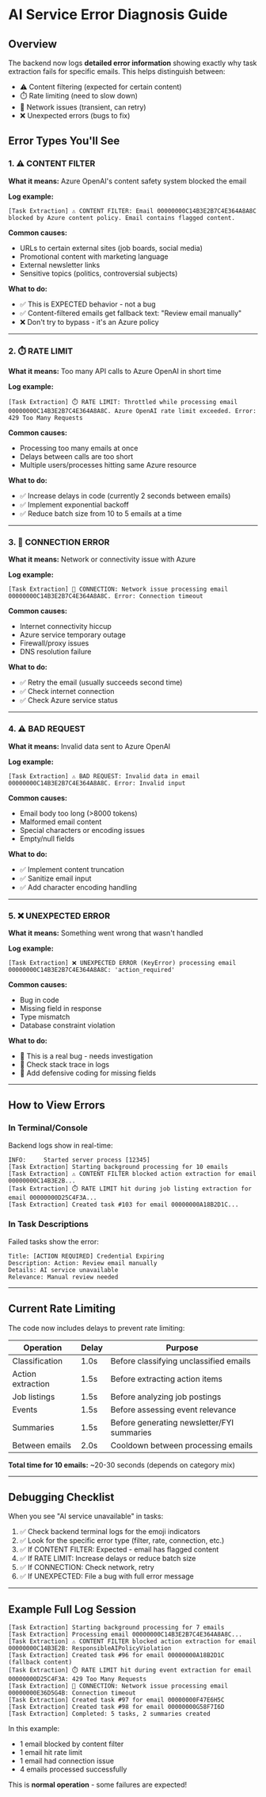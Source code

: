# AI Service Error Diagnosis Guide

## Overview
The backend now logs **detailed error information** showing exactly why task extraction fails for specific emails. This helps distinguish between:
- ⚠️ Content filtering (expected for certain content)
- ⏱️ Rate limiting (need to slow down)
- 🔌 Network issues (transient, can retry)
- ❌ Unexpected errors (bugs to fix)

## Error Types You'll See

### 1. ⚠️ CONTENT FILTER
**What it means:** Azure OpenAI's content safety system blocked the email

**Log example:**
```
[Task Extraction] ⚠️ CONTENT FILTER: Email 00000000C14B3E2B7C4E364A8A8C blocked by Azure content policy. Email contains flagged content.
```

**Common causes:**
- URLs to certain external sites (job boards, social media)
- Promotional content with marketing language
- External newsletter links
- Sensitive topics (politics, controversial subjects)

**What to do:** 
- ✅ This is EXPECTED behavior - not a bug
- ✅ Content-filtered emails get fallback text: "Review email manually"
- ❌ Don't try to bypass - it's an Azure policy

---

### 2. ⏱️ RATE LIMIT
**What it means:** Too many API calls to Azure OpenAI in short time

**Log example:**
```
[Task Extraction] ⏱️ RATE LIMIT: Throttled while processing email 00000000C14B3E2B7C4E364A8A8C. Azure OpenAI rate limit exceeded. Error: 429 Too Many Requests
```

**Common causes:**
- Processing too many emails at once
- Delays between calls are too short
- Multiple users/processes hitting same Azure resource

**What to do:**
- ✅ Increase delays in code (currently 2 seconds between emails)
- ✅ Implement exponential backoff
- ✅ Reduce batch size from 10 to 5 emails at a time

---

### 3. 🔌 CONNECTION ERROR
**What it means:** Network or connectivity issue with Azure

**Log example:**
```
[Task Extraction] 🔌 CONNECTION: Network issue processing email 00000000C14B3E2B7C4E364A8A8C. Error: Connection timeout
```

**Common causes:**
- Internet connectivity hiccup
- Azure service temporary outage
- Firewall/proxy issues
- DNS resolution failure

**What to do:**
- ✅ Retry the email (usually succeeds second time)
- ✅ Check internet connection
- ✅ Check Azure service status

---

### 4. ⚠️ BAD REQUEST
**What it means:** Invalid data sent to Azure OpenAI

**Log example:**
```
[Task Extraction] ⚠️ BAD REQUEST: Invalid data in email 00000000C14B3E2B7C4E364A8A8C. Error: Invalid input
```

**Common causes:**
- Email body too long (>8000 tokens)
- Malformed email content
- Special characters or encoding issues
- Empty/null fields

**What to do:**
- ✅ Implement content truncation
- ✅ Sanitize email input
- ✅ Add character encoding handling

---

### 5. ❌ UNEXPECTED ERROR
**What it means:** Something went wrong that wasn't handled

**Log example:**
```
[Task Extraction] ❌ UNEXPECTED ERROR (KeyError) processing email 00000000C14B3E2B7C4E364A8A8C: 'action_required'
```

**Common causes:**
- Bug in code
- Missing field in response
- Type mismatch
- Database constraint violation

**What to do:**
- 🐛 This is a real bug - needs investigation
- 🐛 Check stack trace in logs
- 🐛 Add defensive coding for missing fields

---

## How to View Errors

### In Terminal/Console
Backend logs show in real-time:
```
INFO:     Started server process [12345]
[Task Extraction] Starting background processing for 10 emails
[Task Extraction] ⚠️ CONTENT FILTER blocked action extraction for email 00000000C14B3E2B...
[Task Extraction] ⏱️ RATE LIMIT hit during job listing extraction for email 00000000D25C4F3A...
[Task Extraction] Created task #103 for email 00000000A18B2D1C...
```

### In Task Descriptions
Failed tasks show the error:
```
Title: [ACTION REQUIRED] Credential Expiring
Description: Action: Review email manually
Details: AI service unavailable
Relevance: Manual review needed
```

---

## Current Rate Limiting

The code now includes delays to prevent rate limiting:

| Operation | Delay | Purpose |
|-----------|-------|---------|
| Classification | 1.0s | Before classifying unclassified emails |
| Action extraction | 1.5s | Before extracting action items |
| Job listings | 1.5s | Before analyzing job postings |
| Events | 1.5s | Before assessing event relevance |
| Summaries | 1.5s | Before generating newsletter/FYI summaries |
| Between emails | 2.0s | Cooldown between processing emails |

**Total time for 10 emails:** ~20-30 seconds (depends on category mix)

---

## Debugging Checklist

When you see "AI service unavailable" in tasks:

1. ✅ Check backend terminal logs for the emoji indicators
2. ✅ Look for the specific error type (filter, rate, connection, etc.)
3. ✅ If CONTENT FILTER: Expected - email has flagged content
4. ✅ If RATE LIMIT: Increase delays or reduce batch size
5. ✅ If CONNECTION: Check network, retry
6. ✅ If UNEXPECTED: File a bug with full error message

---

## Example Full Log Session

```
[Task Extraction] Starting background processing for 7 emails
[Task Extraction] Processing email 00000000C14B3E2B7C4E364A8A8C...
[Task Extraction] ⚠️ CONTENT FILTER blocked action extraction for email 00000000C14B3E2B: ResponsibleAIPolicyViolation
[Task Extraction] Created task #96 for email 00000000A18B2D1C (fallback content)
[Task Extraction] ⏱️ RATE LIMIT hit during event extraction for email 00000000D25C4F3A: 429 Too Many Requests
[Task Extraction] 🔌 CONNECTION: Network issue processing email 00000000E36D5G4B: Connection timeout
[Task Extraction] Created task #97 for email 00000000F47E6H5C
[Task Extraction] Created task #98 for email 00000000G58F7I6D
[Task Extraction] Completed: 5 tasks, 2 summaries created
```

In this example:
- 1 email blocked by content filter
- 1 email hit rate limit
- 1 email had connection issue
- 4 emails processed successfully

This is **normal operation** - some failures are expected!
